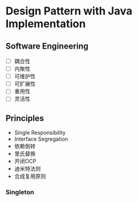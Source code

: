 # Design Pattern with Java Implementation

## Software Engineering
- [ ] 耦合性
- [ ] 内聚性
- [ ] 可维护性
- [ ] 可扩展性
- [ ] 重用性
- [ ] 灵活性

## Principles
- Single Responsibility
- Interface Segregation
- 依赖倒转
- 里氏替换
- 开闭OCP
- 迪米特法则
- 合成复用原则

### Singleton